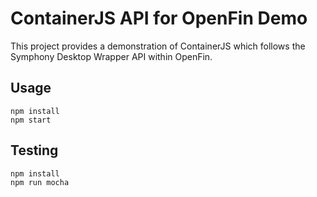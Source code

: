 # ContainerJS API for OpenFin Demo

This project provides a demonstration of ContainerJS which follows the Symphony Desktop Wrapper API within OpenFin.

## Usage

```
npm install
npm start
```
## Testing

```
npm install
npm run mocha
```

